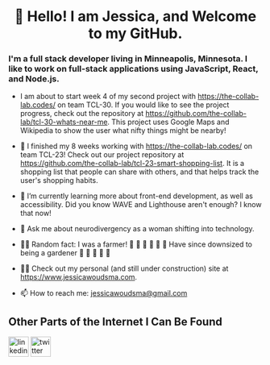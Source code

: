 # <center> 👋 Hello! I am Jessica, and Welcome to my GitHub.</center>

### I'm a full stack developer living in Minneapolis, Minnesota. I like to work on full-stack applications using JavaScript, React, and Node.js.

- I am about to start week 4 of my second project with https://the-collab-lab.codes/ on team TCL-30. If you would like to see the project progress, check out the repository at https://github.com/the-collab-lab/tcl-30-whats-near-me. This project uses Google Maps and Wikipedia to show the user what nifty things might be nearby!

- 🔭 I finished my 8 weeks working with https://the-collab-lab.codes/ on team TCL-23! Check out our project repository at https://github.com/the-collab-lab/tcl-23-smart-shopping-list. It is a shopping list that people can share with others, and that helps track the user's shopping habits.

- 🌱 I’m currently learning more about front-end development, as well as accessibility. Did you know WAVE and Lighthouse aren't enough? I know that now! 

- 💬 Ask me about neurodivergency as a woman shifting into technology.

- 👩‍🌾 Random fact: I was a farmer! 🦙 🐓 🌽 🍅 🥬 🚜 Have since downsized to being a gardener 🌻 🌿 🍄 🌱 🍉 

- 👩‍💻 Check out my personal (and still under construction) site at https://www.jessicawoudsma.com. 

- 📫 How to reach me: jessicawoudsma@gmail.com 

## Other Parts of the Internet I Can Be Found

[<img src='https://cdn.jsdelivr.net/npm/simple-icons@3.0.1/icons/linkedin.svg' alt='linkedin' height='40' color='white'>](https://www.linkedin.com/in/jessicawoudsma/ "Jessica on LinkedIn") [<img src='https://cdn.jsdelivr.net/npm/simple-icons@3.0.1/icons/twitter.svg' alt='twitter' height='40'>](https://twitter.com/jecajoki "Jessica on Twitter")
